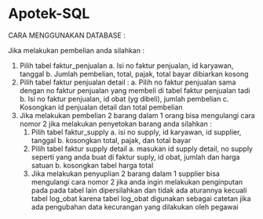 # Apotek-SQL

CARA MENGGUNAKAN DATABASE :

Jika melakukan pembelian anda silahkan : 
1. Pilih tabel faktur_penjualan
    a. Isi no faktur penjualan, id karyawan, tanggal 
    b. Jumlah pembelian, total, pajak, total bayar dibiarkan kosong
2. Pilih tabel faktur penjualan detail :
    a. Pilih no faktur penjualan sama dengan no faktur penjualan yang membeli di tabel faktur penjualan tadi
    b. Isi no faktur penjualan, id obat (yg dibeli), jumlah pembelian
    c. Kosongkan id penjualan detail dan total pembelian
3. Jika melakukan pembelian 2 barang dalam 1 orang bisa mengulangi cara nomor 2 jika melakukan penyetokan barang anda silahkan :
    1) Pilih tabel faktur_supply
         a. isi no supply, id karyawan, id supplier, tanggal 
         b. kosongkan total, pajak, dan total bayar
    2) Pilih tabel faktur supply detail
         a. masukan id supply detail, no supply seperti yang anda buat di faktur suply, id obat, jumlah dan harga satuan
         b. kosongkan tabel harga total
    3) Jika melakukan penyuplian 2 barang dalam 1 supplier bisa mengulangi cara nomor 2 jika anda ingin melakukan penginputan pada pada
       tabel lain dipersilahkan dan tidak ada aturannya kecuali tabel log_obat karena tabel log_obat digunakan sebagai catetan jika ada
       pengubahan data kecurangan yang dilakukan oleh pegawai
